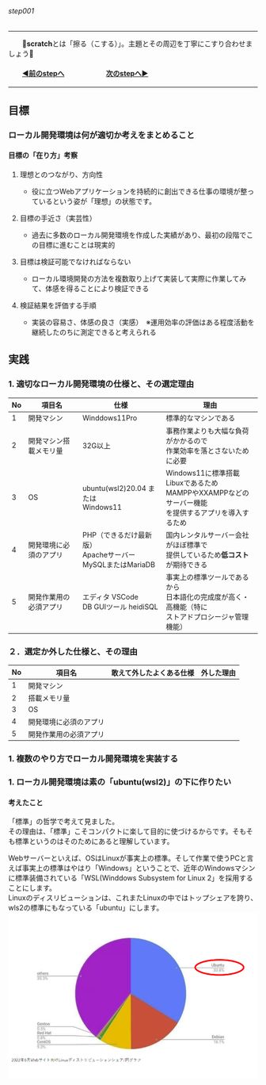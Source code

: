 ###### &emsp;&emsp;&emsp;&emsp;&emsp;&emsp;&emsp;&emsp;&emsp;&emsp;&emsp;&emsp;&emsp;&emsp;&emsp;&emsp;&emsp;&emsp;&emsp;&emsp;&emsp;&emsp;&emsp;&emsp;&emsp;&emsp;&emsp;&emsp;&emsp;&emsp;&emsp;&emsp;&emsp;step001

 ---
&emsp;&emsp;📌<b>scratch</b>とは「擦る（こする）」。主題とその周辺を丁寧にこすり合わせましょう📌
#### &emsp;&emsp;[◀️前のstepへ](https://github.com/yuasys/scratch001/tree/main#readme)&emsp;&emsp;&emsp;&emsp;&emsp;&emsp;[次のstepへ▶️](https://github.com/yuasys/scratch001/tree/main/002#readme)
---

## 目標

### ローカル開発環境は何が適切か考えをまとめること

#### 目標の「在り方」考察

1. 理想とのつながり、方向性
    - 役に立つWebアプリケーションを持続的に創出できる仕事の環境が整っているという姿が「理想」の状態です。

2. 目標の手近さ（実芸性）
    - 過去に多数のローカル開発環境を作成した実績があり、最初の段階でこの目標に進むことは現実的
4. 目標は検証可能でなければならない
    - ローカル環境開発の方法を複数取り上げて実装して実際に作業してみて、体感を得ることにより検証できる
6. 検証結果を評価する手順
    - 実装の容易さ、体感の良さ（実感）　※運用効率の評価はある程度活動を継続したのちに測定できると考えられる

 ## 実践
  
### 1. 適切なローカル開発環境の仕様と、その選定理由

 |No|項目名|仕様|理由|
 |----|----|----|----|
 |1|開発マシン|Winddows11Pro|標準的なマシンである|
 |2|開発マシン搭載メモリ量|32G以上|事務作業よりも大幅な負荷がかかるので<br>作業効率を落とさないために必要|
 |3|OS|ubuntu(wsl2)20.04 または<br>Windows11|Windows11に標準搭載Libuxであるため<br>MAMPPやXXAMPPなどのサーバー機能<br>を提供するアプリを導入するため
 |4|開発環境に必須のアプリ|PHP（できるだけ最新版）<br>Apacheサーバー<br>MySQLまたはMariaDB|国内レンタルサーバー会社がほぼ標準で<br>提供しているため<b>低コスト</b>が期待できる|
 |5|開発作業用の必須アプリ|エディタ VSCode<br>DB GUIツール heidiSQL|事実上の標準ツールであるから<br>日本語化の完成度が高く・高機能（特に<br>ストアドプロシージャ管理機能）|


 ### ２．選定か外した仕様と、その理由

  |No|項目名|敢えて外したよくある仕様|外した理由|
 |----|----|----|----|
 |1|開発マシン|||
 |2|搭載メモリ量|||
 |3|OS|||
 |4|開発環境に必須のアプリ|||
 |5|開発作業用の必須アプリ|||
 
 ### 1. 複数のやり方でローカル開発環境を実装する
 
 ### 1. ローカル開発環境は素の「ubuntu(wsl2)」の下に作りたい
 


#### 考えたこと
 「標準」の哲学で考えて見ました。  
 その理由は、「標準」こそコンパクトに楽して目的に使づけるからです。そもそも標準というのはそのためにあると理解しています。
 
 Webサーバーといえば、OSはLinuxが事実上の標準。そして作業で使うPCと言えば事実上の標準はやはり「Windows」ということで、近年のWindowsマシンに標準装備されている「WSL(Winddows Subsystem for Linux 2」を採用することにします。  
 Linuxのディスリビューションは、これまたLinuxの中ではトップシェアを誇り、wls2の標準にもなっている「ubuntu」にします。
 ![2022年ディストリビューションのシェア](https://github.com/yuasys/scratch001/blob/main/images/fig2023-06-01-2.png?raw=true)
